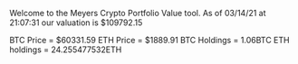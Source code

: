 Welcome to the Meyers Crypto Portfolio Value tool. 
As of 03/14/21 at 21:07:31 our valuation is $109792.15 

BTC Price = $60331.59
 ETH Price = $1889.91
BTC Holdings = 1.06BTC
 ETH holdings = 24.255477532ETH 
